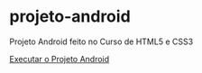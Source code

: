 # projeto-android
 Projeto Android feito no Curso de HTML5 e CSS3

 <a href="ttps://github.com/luisgarduci/projeto-android/index"> Executar o Projeto Android
